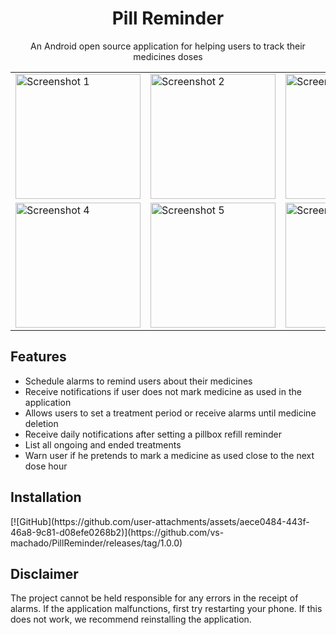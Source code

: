 <h1 align="center">Pill Reminder</h1>
<p align="center">An Android open source application for helping users to track their medicines doses</p>

<div align="center">
  <table>
    <tr>
      <td><img src="https://github.com/user-attachments/assets/a50477e4-b429-43a9-8082-2ec9e68c37f7" alt="Screenshot 1" width="200"></td>
      <td><img src="https://github.com/user-attachments/assets/e28d9270-90f8-480f-9bfc-e610afabf5d6" alt="Screenshot 2" width="200"></td>
      <td><img src="https://github.com/user-attachments/assets/233da499-b311-4d3b-bb65-f1df0a5ba158" alt="Screenshot 3" width="200"></td>
    </tr>
    <tr>
     <td><img src="https://github.com/user-attachments/assets/f13f7c44-2372-4255-a9de-8f20e85ba6e8" alt="Screenshot 4" width="200"></td>
     <td><img src="https://github.com/user-attachments/assets/a6994074-30ea-40c7-9270-f99356ac3e2d" alt="Screenshot 5" width="200"></td>
     <td><img src="https://github.com/user-attachments/assets/4029d968-dc99-4677-8614-05172c329c44" alt="Screenshot 6" width="200"></td>
    </tr>
  </table>
</div>

<h2>Features</h2>
<ul>
  <li>Schedule alarms to remind users about their medicines</li>
  <li>Receive notifications if user does not mark medicine as used in the application</li>
  <li>Allows users to set a treatment period or receive alarms until medicine deletion</li>
  <li>Receive daily notifications after setting a pillbox refill reminder</li>
  <li>List all ongoing and ended treatments</li>
  <li>Warn user if he pretends to mark a medicine as used close to the next dose hour</li>
</ul>

<h2>Installation</h2>
[![GitHub](https://github.com/user-attachments/assets/aece0484-443f-46a8-9c81-d08efe0268b2)](https://github.com/vs-machado/PillReminder/releases/tag/1.0.0)

<h2>Disclaimer</h2>
The project cannot be held responsible for any errors in the receipt of alarms. If the application malfunctions, first try restarting your phone. If this does not work, we recommend reinstalling the application.
